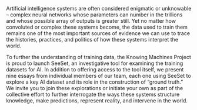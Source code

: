 Artificial intelligence systems are often considered enigmatic or unknowable – complex neural networks whose parameters can number in the trillions and whose possible array of outputs is greater still. Yet no matter how convoluted or complex these systems become, the data used to train them remains one of the most important sources of evidence we can use to trace the histories, practices, and politics of how these systems interpret the world.

To further the understanding of training data, the Knowing Machines Project is proud to launch SeeSet, an investigative tool for examining the training datasets for AI. In addition to offering access to the tool itself, we present nine essays from individual members of our team, each one using SeeSet to explore a key AI dataset and its role in the construction of “ground truth.” We invite you to join these explorations or initiate your own as part of the collective effort to further interrogate the ways these systems structure knowledge, make predictions, represent reality, and intervene in the world.
